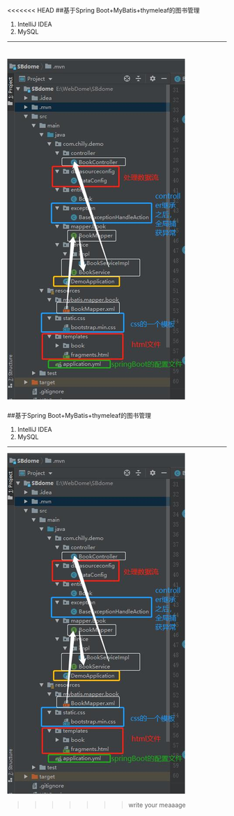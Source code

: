 <<<<<<< HEAD
##基于Spring Boot+MyBatis+thymeleaf的图书管理
	
1. IntelliJ IDEA
2. MySQL

---
![](目录.jpg)
=======
##基于Spring Boot+MyBatis+thymeleaf的图书管理
	
1. IntelliJ IDEA
2. MySQL

---
![](目录.jpg)
>>>>>>> write your meaaage
